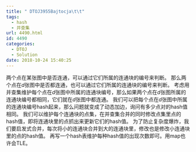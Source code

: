 ```yaml
---
title: " DTOJ3955Bajtocja\t\t"
tags:
  - hash
  - 并查集
url: 4490.html
id: 4490
categories:
  - DTOJ
  - Solution
date: 2018-10-24 15:40:25
---
```


两个点在某张图中是否连通，可以通过它们所属的连通块的编号来判断。 那么两个点在$d$张图中是否都连通，也可以通过它们所属的连通块的编号来判断。 考虑用并查集维护每个点在$d$张图中所属的连通块编号，那么如果两个点在$d$张图所属的连通块编号都相同，它们就在$d$张图中都连通。 我们可以把每个点在$d$张图中所属的连通块编号hash起来，那么问题就变成了动态加边，询问有多少点对的hash值相同。 我们可以维护每个连通块的点集，在并查集合并的同时修改点集里点的hash值，即将连通块里的点抓出来更新它们的hash值。 为了防止复杂度爆炸，我们要启发式合并，每次将小的连通块合并到大的连通块里，修改也是修改小连通块里的点的hash值。 再写一个hash表维护每种hash值的出现次数即可。用map也许会TLE。
